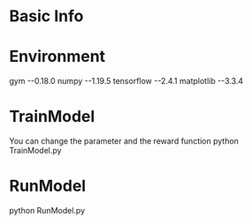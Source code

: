 # Basic Info

# Environment
gym --0.18.0
numpy --1.19.5
tensorflow --2.4.1
matplotlib --3.3.4

# TrainModel
You can change the parameter and the reward function
python TrainModel.py

# RunModel
python RunModel.py
